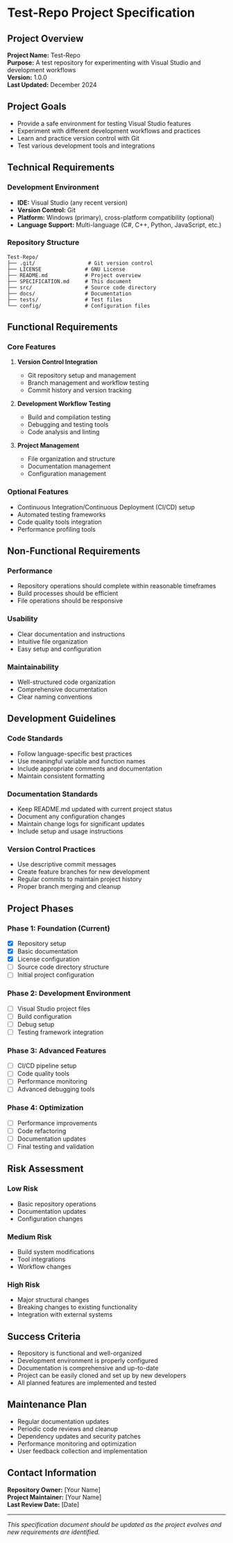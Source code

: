 # Test-Repo Project Specification

## Project Overview
**Project Name:** Test-Repo  
**Purpose:** A test repository for experimenting with Visual Studio and development workflows  
**Version:** 1.0.0  
**Last Updated:** December 2024  

## Project Goals
- Provide a safe environment for testing Visual Studio features
- Experiment with different development workflows and practices
- Learn and practice version control with Git
- Test various development tools and integrations

## Technical Requirements

### Development Environment
- **IDE:** Visual Studio (any recent version)
- **Version Control:** Git
- **Platform:** Windows (primary), cross-platform compatibility (optional)
- **Language Support:** Multi-language (C#, C++, Python, JavaScript, etc.)

### Repository Structure
```
Test-Repo/
├── .git/                 # Git version control
├── LICENSE              # GNU License
├── README.md            # Project overview
├── SPECIFICATION.md     # This document
├── src/                 # Source code directory
├── docs/                # Documentation
├── tests/               # Test files
└── config/              # Configuration files
```

## Functional Requirements

### Core Features
1. **Version Control Integration**
   - Git repository setup and management
   - Branch management and workflow testing
   - Commit history and version tracking

2. **Development Workflow Testing**
   - Build and compilation testing
   - Debugging and testing tools
   - Code analysis and linting

3. **Project Management**
   - File organization and structure
   - Documentation management
   - Configuration management

### Optional Features
- Continuous Integration/Continuous Deployment (CI/CD) setup
- Automated testing frameworks
- Code quality tools integration
- Performance profiling tools

## Non-Functional Requirements

### Performance
- Repository operations should complete within reasonable timeframes
- Build processes should be efficient
- File operations should be responsive

### Usability
- Clear documentation and instructions
- Intuitive file organization
- Easy setup and configuration

### Maintainability
- Well-structured code organization
- Comprehensive documentation
- Clear naming conventions

## Development Guidelines

### Code Standards
- Follow language-specific best practices
- Use meaningful variable and function names
- Include appropriate comments and documentation
- Maintain consistent formatting

### Documentation Standards
- Keep README.md updated with current project status
- Document any configuration changes
- Maintain change logs for significant updates
- Include setup and usage instructions

### Version Control Practices
- Use descriptive commit messages
- Create feature branches for new development
- Regular commits to maintain project history
- Proper branch merging and cleanup

## Project Phases

### Phase 1: Foundation (Current)
- [x] Repository setup
- [x] Basic documentation
- [x] License configuration
- [ ] Source code directory structure
- [ ] Initial project configuration

### Phase 2: Development Environment
- [ ] Visual Studio project files
- [ ] Build configuration
- [ ] Debug setup
- [ ] Testing framework integration

### Phase 3: Advanced Features
- [ ] CI/CD pipeline setup
- [ ] Code quality tools
- [ ] Performance monitoring
- [ ] Advanced debugging tools

### Phase 4: Optimization
- [ ] Performance improvements
- [ ] Code refactoring
- [ ] Documentation updates
- [ ] Final testing and validation

## Risk Assessment

### Low Risk
- Basic repository operations
- Documentation updates
- Configuration changes

### Medium Risk
- Build system modifications
- Tool integrations
- Workflow changes

### High Risk
- Major structural changes
- Breaking changes to existing functionality
- Integration with external systems

## Success Criteria
- Repository is functional and well-organized
- Development environment is properly configured
- Documentation is comprehensive and up-to-date
- Project can be easily cloned and set up by new developers
- All planned features are implemented and tested

## Maintenance Plan
- Regular documentation updates
- Periodic code reviews and cleanup
- Dependency updates and security patches
- Performance monitoring and optimization
- User feedback collection and implementation

## Contact Information
**Repository Owner:** [Your Name]  
**Project Maintainer:** [Your Name]  
**Last Review Date:** [Date]  

---

*This specification document should be updated as the project evolves and new requirements are identified.*
